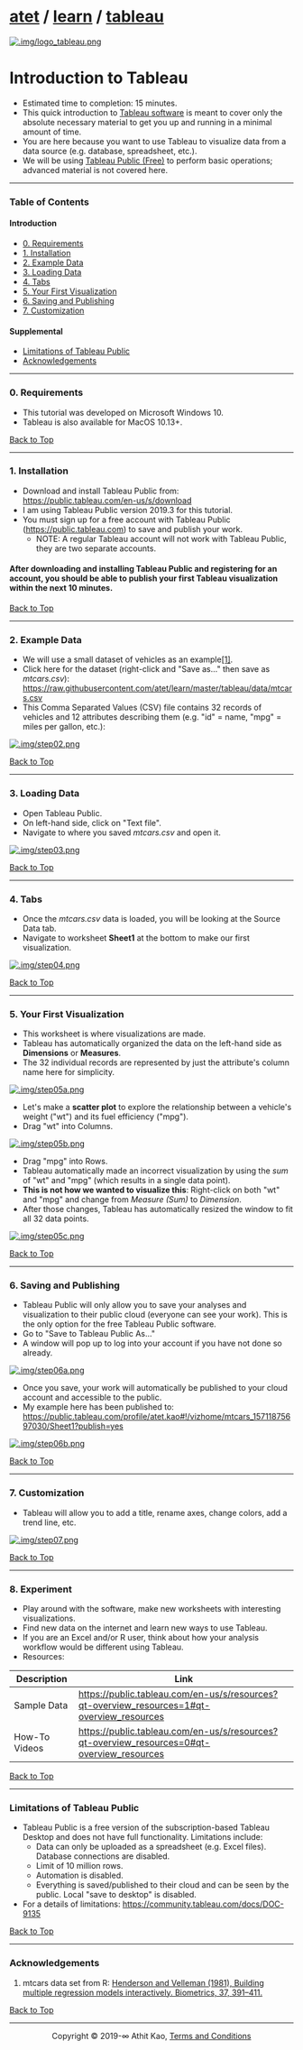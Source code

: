 # [atet](https://github.com/atet) / [learn](https://github.com/atet/learn) / [tableau](https://github.com/atet/learn/tree/master/tableau)

[![.img/logo_tableau.png](.img/logo_tableau.png)](#nolink)

# Introduction to Tableau

* Estimated time to completion: 15 minutes.
* This quick introduction to <a href="https://en.wikipedia.org/wiki/Tableau_Software" target="_blank">Tableau software</a> is meant to cover only the absolute necessary material to get you up and running in a minimal amount of time.
* You are here because you want to use Tableau to visualize data from a data source (e.g. database, spreadsheet, etc.).
* We will be using <a href="https://public.tableau.com/en-us/s/" target="_blank">Tableau Public (Free)</a> to perform basic operations; advanced material is not covered here.

--------------------------------------------------------------------------------------------------

### Table of Contents

#### Introduction
* [0. Requirements](#0-requirements)
* [1. Installation](#1-installation)
* [2. Example Data](#2-example-data)
* [3. Loading Data](#3-loading-data)
* [4. Tabs](#4-tabs)
* [5. Your First Visualization](#5-your-first-visualization)
* [6. Saving and Publishing](#6-saving-and-publishing)
* [7. Customization](#7-customization)

#### Supplemental
* [Limitations of Tableau Public](#limitations-of-tableau-public)
* [Acknowledgements](#acknowledgements)

--------------------------------------------------------------------------------------------------

### 0. Requirements

* This tutorial was developed on Microsoft Windows 10.
* Tableau is also available for MacOS 10.13+.

[Back to Top](#table-of-contents)

--------------------------------------------------------------------------------------------------

### 1. Installation

* Download and install Tableau Public from: <a href="https://public.tableau.com/en-us/s/download" target="_blank">https://public.tableau.com/en-us/s/download</a>
* I am using Tableau Public version 2019.3 for this tutorial.
* You must sign up for a free account with Tableau Public (<a href="https://public.tableau.com" target="_blank">https://public.tableau.com</a>) to save and publish your work.
   * NOTE: A regular Tableau account will not work with Tableau Public, they are two separate accounts.

#### After downloading and installing Tableau Public and registering for an account, you should be able to publish your first Tableau visualization within the next 10 minutes.

[Back to Top](#table-of-contents)

--------------------------------------------------------------------------------------------------

### 2. Example Data

* We will use a small dataset of vehicles as an example[[1]](#acknowledgements).
* Click here for the dataset (right-click and "Save as..." then save as _mtcars.csv_): <a href="https://raw.githubusercontent.com/atet/learn/master/tableau/data/mtcars.csv" target="_blank">https://raw.githubusercontent.com/atet/learn/master/tableau/data/mtcars.csv</a>
* This Comma Separated Values (CSV) file contains 32 records of vehicles and 12 attributes describing them (e.g. "id" = name, "mpg" = miles per gallon, etc.):

[![.img/step02.png](.img/step02.png)](#nolink)

[Back to Top](#table-of-contents)

--------------------------------------------------------------------------------------------------

### 3. Loading Data

* Open Tableau Public.
* On left-hand side, click on "Text file".
* Navigate to where you saved _mtcars.csv_ and open it.

[![.img/step03.png](.img/step03.png)](#nolink)

[Back to Top](#table-of-contents)

--------------------------------------------------------------------------------------------------

### 4. Tabs

* Once the _mtcars.csv_ data is loaded, you will be looking at the Source Data tab.
* Navigate to worksheet **Sheet1** at the bottom to make our first visualization.

[![.img/step04.png](.img/step04.png)](#nolink)

[Back to Top](#table-of-contents)

--------------------------------------------------------------------------------------------------

### 5. Your First Visualization

* This worksheet is where visualizations are made.
* Tableau has automatically organized the data on the left-hand side as **Dimensions** or **Measures**.
* The 32 individual records are represented by just the attribute's column name here for simplicity.

[![.img/step05a.png](.img/step05a.png)](#nolink)

* Let's make a **scatter plot** to explore the relationship between a vehicle's weight ("wt") and its fuel efficiency ("mpg").
* Drag "wt" into Columns.

[![.img/step05b.png](.img/step05b.png)](#nolink)

* Drag "mpg" into Rows.
* Tableau automatically made an incorrect visualization by using the _sum_ of "wt" and "mpg" (which results in a single data point).
* **This is not how we wanted to visualize this**: Right-click on both "wt" and "mpg" and change from *Measure (Sum)* to *Dimension*.
* After those changes, Tableau has automatically resized the window to fit all 32 data points.

[![.img/step05c.png](.img/step05c.png)](#nolink)

[Back to Top](#table-of-contents)

--------------------------------------------------------------------------------------------------

### 6. Saving and Publishing

* Tableau Public will only allow you to save your analyses and visualization to their public cloud (everyone can see your work). This is the only option for the free Tableau Public software.
* Go to "Save to Tableau Public As..."
* A window will pop up to log into your account if you have not done so already.

[![.img/step06a.png](.img/step06a.png)](#nolink)

* Once you save, your work will automatically be published to your cloud account and accessible to the public.
* My example here has been published to: <a href="https://public.tableau.com/profile/atet.kao#!/vizhome/mtcars_15711875697030/Sheet1?publish=yes" target="_blank">https://public.tableau.com/profile/atet.kao#!/vizhome/mtcars_15711875697030/Sheet1?publish=yes</a>

[![.img/step06b.png](.img/step06b.png)](#nolink)

[Back to Top](#table-of-contents)

--------------------------------------------------------------------------------------------------

### 7. Customization

* Tableau will allow you to add a title, rename axes, change colors, add a trend line, etc.

[![.img/step07.png](.img/step07.png)](#nolink)

[Back to Top](#table-of-contents)

--------------------------------------------------------------------------------------------------

### 8. Experiment

* Play around with the software, make new worksheets with interesting visualizations.
* Find new data on the internet and learn new ways to use Tableau.
* If you are an Excel and/or R user, think about how your analysis workflow would be different using Tableau.
* Resources:

Description | Link
--- | ---
Sample Data | <a href="https://public.tableau.com/en-us/s/resources?qt-overview_resources=1#qt-overview_resources" target="_blank">https://public.tableau.com/en-us/s/resources?qt-overview_resources=1#qt-overview_resources</a>
How-To Videos | <a href="https://public.tableau.com/en-us/s/resources?qt-overview_resources=0#qt-overview_resources" target="_blank">https://public.tableau.com/en-us/s/resources?qt-overview_resources=0#qt-overview_resources</a>

[Back to Top](#table-of-contents)

--------------------------------------------------------------------------------------------------

### Limitations of Tableau Public

* Tableau Public is a free version of the subscription-based Tableau Desktop and does not have full functionality. Limitations include:
   * Data can only be uploaded as a spreadsheet (e.g. Excel files). Database connections are disabled.
   * Limit of 10 million rows.
   * Automation is disabled.
   * Everything is saved/published to their cloud and can be seen by the public. Local "save to desktop" is disabled.
* For a details of limitations: <a href="https://community.tableau.com/docs/DOC-9135" target="_blank">https://community.tableau.com/docs/DOC-9135</a>

[Back to Top](#table-of-contents)

--------------------------------------------------------------------------------------------------

### Acknowledgements

1. mtcars data set from R: <a href="https://stat.ethz.ch/R-manual/R-devel/library/datasets/html/mtcars.html" target="_blank">Henderson and Velleman (1981), Building multiple regression models interactively. Biometrics, 37, 391–411.</a>

<a href="" target="_blank"></a>

[Back to Top](#table-of-contents)

--------------------------------------------------------------------------------------------------

<p align="center">Copyright © 2019-∞ Athit Kao, <a href="http://www.athitkao.com/tos.html" target="_blank">Terms and Conditions</a></p>